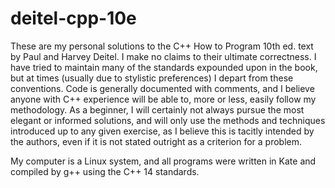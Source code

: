 # deitel-cpp-10e

These are my personal solutions to the C++ How to Program 10th ed. text
by Paul and Harvey Deitel. I make no claims to their ultimate correctness.
I have tried to maintain many of the standards expounded upon in the book,
but at times (usually due to stylistic preferences) I depart from these
conventions. Code is generally documented with comments, and I believe 
anyone with C++ experience will be able to, more or less, easily follow
my methodology. As a beginner, I will certainly not always pursue
the most elegant or informed solutions, and will only use the methods
and techniques introduced up to any given exercise, as I believe this is
tacitly intended by the authors, even if it is not stated outright as a 
criterion for a problem.

My computer is a Linux system, and all programs were written in Kate and
compiled by g++ using the C++ 14 standards.
